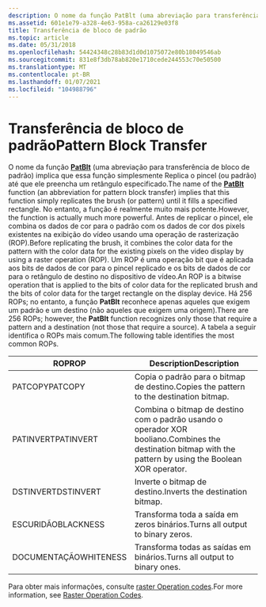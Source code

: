 ```yaml
---
description: O nome da função PatBlt (uma abreviação para transferência de bloco de padrão) implica que essa função simplesmente Replica o pincel (ou padrão) até que ele preencha um retângulo especificado.
ms.assetid: 601e1e79-a328-4e63-958a-ca26129e03f8
title: Transferência de bloco de padrão
ms.topic: article
ms.date: 05/31/2018
ms.openlocfilehash: 54424348c28b83d1d0d1075072e80b18049546ab
ms.sourcegitcommit: 831e8f3db78ab820e1710cede244553c70e50500
ms.translationtype: MT
ms.contentlocale: pt-BR
ms.lasthandoff: 01/07/2021
ms.locfileid: "104988796"
---
```

# <a name="pattern-block-transfer"></a><span data-ttu-id="30839-103">Transferência de bloco de padrão</span><span class="sxs-lookup"><span data-stu-id="30839-103">Pattern Block Transfer</span></span>

<span data-ttu-id="30839-104">O nome da função [**PatBlt**](/windows/desktop/api/Wingdi/nf-wingdi-patblt) (uma abreviação para transferência de bloco de padrão) implica que essa função simplesmente Replica o pincel (ou padrão) até que ele preencha um retângulo especificado.</span><span class="sxs-lookup"><span data-stu-id="30839-104">The name of the [**PatBlt**](/windows/desktop/api/Wingdi/nf-wingdi-patblt) function (an abbreviation for pattern block transfer) implies that this function simply replicates the brush (or pattern) until it fills a specified rectangle.</span></span> <span data-ttu-id="30839-105">No entanto, a função é realmente muito mais potente.</span><span class="sxs-lookup"><span data-stu-id="30839-105">However, the function is actually much more powerful.</span></span> <span data-ttu-id="30839-106">Antes de replicar o pincel, ele combina os dados de cor para o padrão com os dados de cor dos pixels existentes na exibição do vídeo usando uma operação de rasterização (ROP).</span><span class="sxs-lookup"><span data-stu-id="30839-106">Before replicating the brush, it combines the color data for the pattern with the color data for the existing pixels on the video display by using a raster operation (ROP).</span></span> <span data-ttu-id="30839-107">Um ROP é uma operação bit que é aplicada aos bits de dados de cor para o pincel replicado e os bits de dados de cor para o retângulo de destino no dispositivo de vídeo.</span><span class="sxs-lookup"><span data-stu-id="30839-107">An ROP is a bitwise operation that is applied to the bits of color data for the replicated brush and the bits of color data for the target rectangle on the display device.</span></span> <span data-ttu-id="30839-108">Há 256 ROPs; no entanto, a função **PatBlt** reconhece apenas aqueles que exigem um padrão e um destino (não aqueles que exigem uma origem).</span><span class="sxs-lookup"><span data-stu-id="30839-108">There are 256 ROPs; however, the **PatBlt** function recognizes only those that require a pattern and a destination (not those that require a source).</span></span> <span data-ttu-id="30839-109">A tabela a seguir identifica o ROPs mais comum.</span><span class="sxs-lookup"><span data-stu-id="30839-109">The following table identifies the most common ROPs.</span></span>



| <span data-ttu-id="30839-110">ROP</span><span class="sxs-lookup"><span data-stu-id="30839-110">ROP</span></span>       | <span data-ttu-id="30839-111">Description</span><span class="sxs-lookup"><span data-stu-id="30839-111">Description</span></span>                                                                         |
|-----------|-------------------------------------------------------------------------------------|
| <span data-ttu-id="30839-112">PATCOPY</span><span class="sxs-lookup"><span data-stu-id="30839-112">PATCOPY</span></span>   | <span data-ttu-id="30839-113">Copia o padrão para o bitmap de destino.</span><span class="sxs-lookup"><span data-stu-id="30839-113">Copies the pattern to the destination bitmap.</span></span>                                       |
| <span data-ttu-id="30839-114">PATINVERT</span><span class="sxs-lookup"><span data-stu-id="30839-114">PATINVERT</span></span> | <span data-ttu-id="30839-115">Combina o bitmap de destino com o padrão usando o operador XOR booliano.</span><span class="sxs-lookup"><span data-stu-id="30839-115">Combines the destination bitmap with the pattern by using the Boolean XOR operator.</span></span> |
| <span data-ttu-id="30839-116">DSTINVERT</span><span class="sxs-lookup"><span data-stu-id="30839-116">DSTINVERT</span></span> | <span data-ttu-id="30839-117">Inverte o bitmap de destino.</span><span class="sxs-lookup"><span data-stu-id="30839-117">Inverts the destination bitmap.</span></span>                                                     |
| <span data-ttu-id="30839-118">ESCURIDÃO</span><span class="sxs-lookup"><span data-stu-id="30839-118">BLACKNESS</span></span> | <span data-ttu-id="30839-119">Transforma toda a saída em zeros binários.</span><span class="sxs-lookup"><span data-stu-id="30839-119">Turns all output to binary zeros.</span></span>                                                   |
| <span data-ttu-id="30839-120">DOCUMENTAÇÃO</span><span class="sxs-lookup"><span data-stu-id="30839-120">WHITENESS</span></span> | <span data-ttu-id="30839-121">Transforma todas as saídas em binários.</span><span class="sxs-lookup"><span data-stu-id="30839-121">Turns all output to binary ones.</span></span>                                                    |



 

<span data-ttu-id="30839-122">Para obter mais informações, consulte [raster Operation codes](raster-operation-codes.md).</span><span class="sxs-lookup"><span data-stu-id="30839-122">For more information, see [Raster Operation Codes](raster-operation-codes.md).</span></span>

 

 



